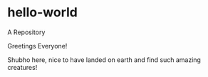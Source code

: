 # hello-world
A Repository

Greetings Everyone!

Shubho here, nice to have landed on earth and find such amazing creatures!
